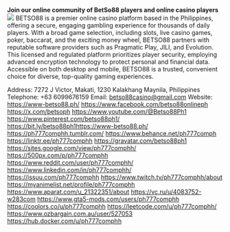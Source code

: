 **Join our online community of BetSo88 players and online casino players**
![](https://s3-ap-northeast-1.amazonaws.com/g0v-hackmd-images/uploads/upload_cae3d965464a5ce7155a82716825619c.jpg)
BETSO88 is a premier online casino platform based in the Philippines, offering a secure, engaging gambling experience for thousands of daily players. With a broad game selection, including slots, live casino games, poker, baccarat, and the exciting money wheel, BETSO88 partners with reputable software providers such as Pragmatic Play, JILI, and Evolution. This licensed and regulated platform prioritizes player security, employing advanced encryption technology to protect personal and financial data. Accessible on both desktop and mobile, BETSO88 is a trusted, convenient choice for diverse, top-quality gaming experiences.

Address: 7272 J Victor, Makati, 1230 Kalakhang Maynila, Philippines
Telephone: +63 6099676159
Email: betso88casino@gmail.com
Website: 
https://www-betso88.ph/
https://www.facebook.com/betso88onlineph
https://x.com/betsoph
https://www.youtube.com/@Betso88Ph1
https://www.pinterest.com/betso88ph1/
https://bit.ly/betso88ph1https://www-betso88.ph/
https://ph777comphh.tumblr.com/
https://www.behance.net/ph777comph
https://linktr.ee/ph777comphh
https://gravatar.com/betso88ph1
https://sites.google.com/view/ph777comphh/
https://500px.com/p/ph777comphh
https://www.reddit.com/user/ph777comphh/
https://www.linkedin.com/in/ph777comphh/
https://issuu.com/ph777comphh
https://www.twitch.tv/ph777comphh/about
https://myanimelist.net/profile/ph777comphh
https://www.aparat.com/u_21322351/about
https://vc.ru/u/4083752-w283com
https://www.gta5-mods.com/users/ph777comphh
https://coolors.co/u/ph777comphh
https://leetcode.com/u/ph777comphh/
https://www.ozbargain.com.au/user/527053
https://hub.docker.com/u/ph777comphh

